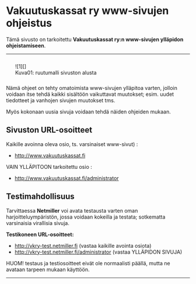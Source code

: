 # Vakuutuskassat ry www-sivujen ohjeistus

Tämä sivusto on tarkoitettu __Vakuutuskassat ry:n www-sivujen ylläpidon ohjeistamiseen__.

----

<figure class="fig-n border" style="margin:25px;width:560px">
![1][]
<figcaption>Kuva01: ruutumalli sivuston alusta</figcaption>
</figure>

Nämä ohjeet on tehty omatoimista www-sivujen ylläpitoa varten, jolloin voidaan itse tehdä kaikki
sisältöön vaikuttavat muutokset; esim. uudet tiedotteet ja vanhojen sivujen muutokset tms.

Myös kokonaan uusia sivuja voidaan tehdä näiden ohjeiden mukaan.

## Sivuston URL-osoitteet

Kaikille avoinna oleva osio, ts. varsinaiset www-sivut) :

* <http://www.vakuutuskassat.fi>

VAIN YLLÄPITOON tarkoitettu osio :

* <http://www.vakuutuskassat.fi/administrator>


## Testimahdollisuus

Tarvittaessa __Netmiller__ voi avata testausta varten oman harjoitteluympäristön,
jossa voidaan kokeilla ja testata; sotkematta varsinaisia virallisia sivuja.

__Testikoneen URL-osoitteet:__

* <http://vkry-test.netmiller.fi>  (vastaa kaikille avointa osiota)
* <http://vkry-test.netmiller.fi/administrator>  (vastaa YLLÄPIDON SIVUJA)

<div class='msg msg-warn'>
HUOM! testaus ja testiosoitteet eivät ole normaalisti päällä,
mutta ne avataan tarpeen mukaan käyttöön.
</div>

----

[1]: kuvat/kuva01.png "Ruutukaappaus etusivun alusta"
